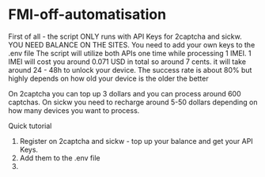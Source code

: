 # FMI-off-automatisation

First of all - the script ONLY runs with API Keys for 2captcha and sickw. YOU NEED BALANCE ON THE SITES.
You need to add your own keys to the .env file
The script will utilize both APIs one time while processing 1 IMEI.
1 IMEI will cost you around 0.071 USD in total so around 7 cents.
it will take around 24 - 48h to unlock your device. The success rate is about 80% but highly depends on how old your device is the older the better

On 2captcha you can top up 3 dollars and you can process around 600 captchas.
On sickw you need to recharge around 5-50 dollars depending on how many devices you want to process.

Quick tutorial 

1. Register on 2captcha and sickw - top up your balance and get your API Keys.
2. Add them to the .env file
3. 
